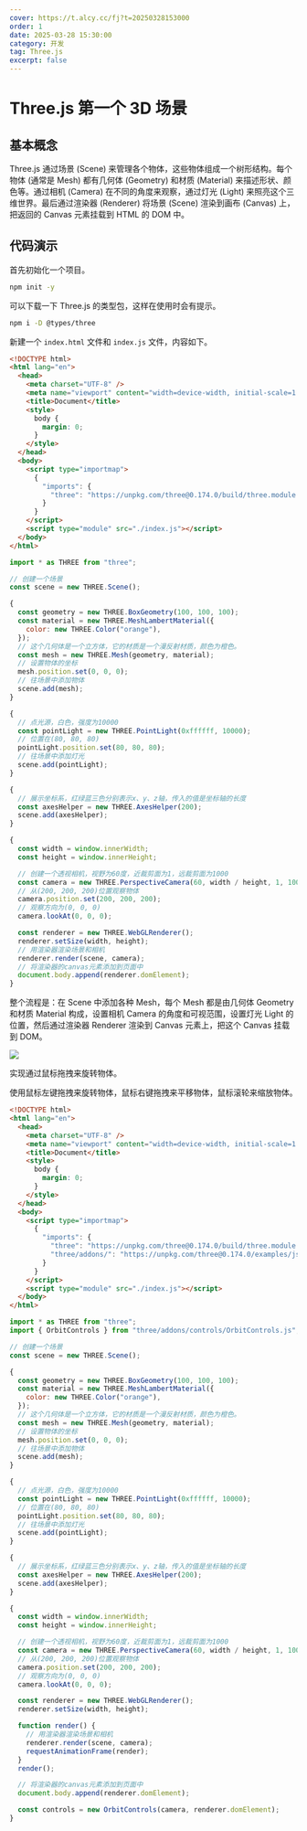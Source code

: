 ```yaml
---
cover: https://t.alcy.cc/fj?t=20250328153000
order: 1
date: 2025-03-28 15:30:00
category: 开发
tag: Three.js
excerpt: false
---
```


# Three.js 第一个 3D 场景

## 基本概念

Three.js 通过场景 (Scene) 来管理各个物体，这些物体组成一个树形结构。每个物体 (通常是 Mesh) 都有几何体 (Geometry) 和材质 (Material) 来描述形状、颜色等。通过相机 (Camera) 在不同的角度来观察，通过灯光 (Light) 来照亮这个三维世界。最后通过渲染器 (Renderer) 将场景 (Scene) 渲染到画布 (Canvas) 上，把返回的 Canvas 元素挂载到 HTML 的 DOM 中。

## 代码演示

首先初始化一个项目。

```sh
npm init -y
```

可以下载一下 Three.js 的类型包，这样在使用时会有提示。

```sh
npm i -D @types/three
```

新建一个 `index.html` 文件和 `index.js` 文件，内容如下。

```html title="index.html"
<!DOCTYPE html>
<html lang="en">
  <head>
    <meta charset="UTF-8" />
    <meta name="viewport" content="width=device-width, initial-scale=1.0" />
    <title>Document</title>
    <style>
      body {
        margin: 0;
      }
    </style>
  </head>
  <body>
    <script type="importmap">
      {
        "imports": {
          "three": "https://unpkg.com/three@0.174.0/build/three.module.js"
        }
      }
    </script>
    <script type="module" src="./index.js"></script>
  </body>
</html>
```

```JavaScript title="index.js"
import * as THREE from "three";

// 创建一个场景
const scene = new THREE.Scene();

{
  const geometry = new THREE.BoxGeometry(100, 100, 100);
  const material = new THREE.MeshLambertMaterial({
    color: new THREE.Color("orange"),
  });
  // 这个几何体是一个立方体，它的材质是一个漫反射材质，颜色为橙色。
  const mesh = new THREE.Mesh(geometry, material);
  // 设置物体的坐标
  mesh.position.set(0, 0, 0);
  // 往场景中添加物体
  scene.add(mesh);
}

{
  // 点光源，白色，强度为10000
  const pointLight = new THREE.PointLight(0xffffff, 10000);
  // 位置在(80, 80, 80)
  pointLight.position.set(80, 80, 80);
  // 往场景中添加灯光
  scene.add(pointLight);
}

{
  // 展示坐标系，红绿蓝三色分别表示x、y、z轴，传入的值是坐标轴的长度
  const axesHelper = new THREE.AxesHelper(200);
  scene.add(axesHelper);
}

{
  const width = window.innerWidth;
  const height = window.innerHeight;

  // 创建一个透视相机，视野为60度，近裁剪面为1，远裁剪面为1000
  const camera = new THREE.PerspectiveCamera(60, width / height, 1, 1000);
  // 从(200, 200, 200)位置观察物体
  camera.position.set(200, 200, 200);
  // 观察方向为(0, 0, 0)
  camera.lookAt(0, 0, 0);

  const renderer = new THREE.WebGLRenderer();
  renderer.setSize(width, height);
  // 用渲染器渲染场景和相机
  renderer.render(scene, camera);
  // 将渲染器的canvas元素添加到页面中
  document.body.append(renderer.domElement);
}
```

整个流程是：在 Scene 中添加各种 Mesh，每个 Mesh 都是由几何体 Geometry 和材质 Material 构成，设置相机 Camera 的角度和可视范围，设置灯光 Light 的位置，然后通过渲染器 Renderer 渲染到 Canvas 元素上，把这个 Canvas 挂载到 DOM。

![](https://happier-blog.oss-cn-qingdao.aliyuncs.com/Three.js第一个3D场景01.png)

实现通过鼠标拖拽来旋转物体。

使用鼠标左键拖拽来旋转物体，鼠标右键拖拽来平移物体，鼠标滚轮来缩放物体。

```html {18} title="index.html"
<!DOCTYPE html>
<html lang="en">
  <head>
    <meta charset="UTF-8" />
    <meta name="viewport" content="width=device-width, initial-scale=1.0" />
    <title>Document</title>
    <style>
      body {
        margin: 0;
      }
    </style>
  </head>
  <body>
    <script type="importmap">
      {
        "imports": {
          "three": "https://unpkg.com/three@0.174.0/build/three.module.js",
          "three/addons/": "https://unpkg.com/three@0.174.0/examples/jsm/"
        }
      }
    </script>
    <script type="module" src="./index.js"></script>
  </body>
</html>
```

```JavaScript {2,49-54,59} title="index.js"
import * as THREE from "three";
import { OrbitControls } from "three/addons/controls/OrbitControls.js";

// 创建一个场景
const scene = new THREE.Scene();

{
  const geometry = new THREE.BoxGeometry(100, 100, 100);
  const material = new THREE.MeshLambertMaterial({
    color: new THREE.Color("orange"),
  });
  // 这个几何体是一个立方体，它的材质是一个漫反射材质，颜色为橙色。
  const mesh = new THREE.Mesh(geometry, material);
  // 设置物体的坐标
  mesh.position.set(0, 0, 0);
  // 往场景中添加物体
  scene.add(mesh);
}

{
  // 点光源，白色，强度为10000
  const pointLight = new THREE.PointLight(0xffffff, 10000);
  // 位置在(80, 80, 80)
  pointLight.position.set(80, 80, 80);
  // 往场景中添加灯光
  scene.add(pointLight);
}

{
  // 展示坐标系，红绿蓝三色分别表示x、y、z轴，传入的值是坐标轴的长度
  const axesHelper = new THREE.AxesHelper(200);
  scene.add(axesHelper);
}

{
  const width = window.innerWidth;
  const height = window.innerHeight;

  // 创建一个透视相机，视野为60度，近裁剪面为1，远裁剪面为1000
  const camera = new THREE.PerspectiveCamera(60, width / height, 1, 1000);
  // 从(200, 200, 200)位置观察物体
  camera.position.set(200, 200, 200);
  // 观察方向为(0, 0, 0)
  camera.lookAt(0, 0, 0);

  const renderer = new THREE.WebGLRenderer();
  renderer.setSize(width, height);

  function render() {
    // 用渲染器渲染场景和相机
    renderer.render(scene, camera);
    requestAnimationFrame(render);
  }
  render();

  // 将渲染器的canvas元素添加到页面中
  document.body.append(renderer.domElement);

  const controls = new OrbitControls(camera, renderer.domElement);
}
```
